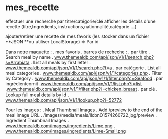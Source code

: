 # mes_recette

effectuer une recherche par titre/catégorie/clé
afficher les détails d'une recette (titre,Ingrédients, instructions,nationnalité,catégorie ...)

ajouter/retirer une recette de mes favoris (les stocker dans un fichier **JSON **ou utiliser LocalStorage) => Par id



Dans notre maquette :
. mes favoris
. barres de recheche :
    . par titre
        . Search meal by name
        . www.themealdb.com/api/json/v1/1/search.php?s=Arrabiata
        . List all meals by first letter
        . www.themealdb.com/api/json/v1/1/search.php?f=a
    . par catégorie
        . List all meal categories
        . www.themealdb.com/api/json/v1/1/categories.php
        . Filter by Category
        . www.themealdb.com/api/json/v1/1/filter.php?c=Seafood
    . par ingrédientcomit 
        .www.themealdb.com/api/json/v1/1/list.php?i=list
        .www.themealdb.com/api/json/v1/1/filter.php?i=chicken_breast
    . par clé
        . Lookup full meal details by id
        . www.themealdb.com/api/json/v1/1/lookup.php?i=52772

Pour les images :
. Meal Thumbnail Images
. Add /preview to the end of the meal image URL
. /images/media/meals/llcbn01574260722.jpg/preview
. Ingredient Thumbnail Images
. www.themealdb.com/images/ingredients/Lime.png
. www.themealdb.com/images/ingredients/Lime-Small.png